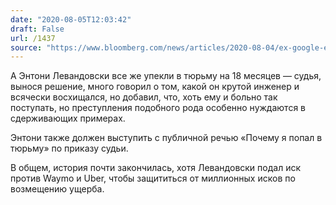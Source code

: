 ```yaml
---
date: "2020-08-05T12:03:42"
draft: False
url: /1437
source: "https://www.bloomberg.com/news/articles/2020-08-04/ex-google-engineer-levandowski-s-jump-to-uber-ends-in-prison?srnd=technology-vp"
---
```


А Энтони Левандовски все же упекли в тюрьму на 18 месяцев — судья, вынося решение, много говорил о том, какой он крутой инженер и всячески восхищался, но добавил, что, хоть ему и больно так поступать, но преступления подобного рода особенно нуждаются в сдерживающих примерах.

Энтони также должен выступить с публичной речью «Почему я попал в тюрьму» по приказу судьи.

В общем, история почти закончилась, хотя Левандовски подал иск против Waymo и Uber, чтобы защититься от миллионных исков по возмещению ущерба.

